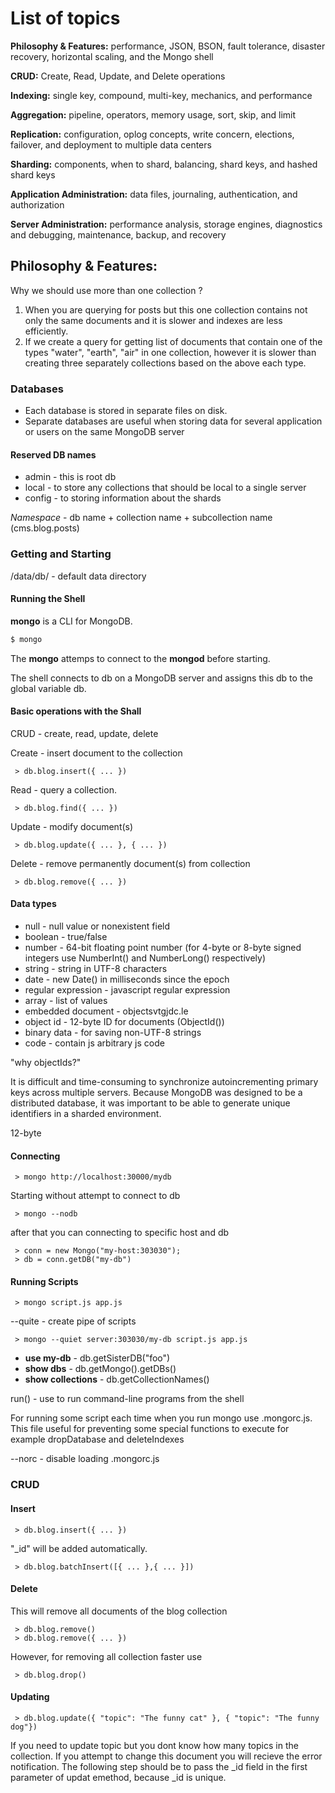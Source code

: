 # List of topics

**Philosophy & Features:** performance, JSON, BSON, fault tolerance, disaster recovery, horizontal scaling, and the Mongo shell

**CRUD:** Create, Read, Update, and Delete operations

**Indexing:** single key, compound, multi-key, mechanics, and performance

**Aggregation:** pipeline, operators, memory usage, sort, skip, and limit

**Replication:** configuration, oplog concepts, write concern, elections, failover, and deployment to multiple data centers

**Sharding:** components, when to shard, balancing, shard keys, and hashed shard keys

**Application Administration:** data files, journaling, authentication, and authorization

**Server Administration:** performance analysis, storage engines, diagnostics and debugging, maintenance, backup, and recovery


## Philosophy & Features:

Why we should use more than one collection ?
 1. When you are querying for posts but this one collection contains not only the same documents and it is slower and indexes are less efficiently.  
 2. If we create a query for getting list of documents that contain one of the types "water", "earth", "air" in one collection, however it is slower than creating three separately collections based on the above each type.   
 
### Databases

- Each database is stored in separate files on disk.
- Separate databases are useful when storing data for several application or users on the same MongoDB server
  
#### Reserved DB names
  - admin - this is root db
  - local - to store any collections that should be local to a single server
  - config - to storing information about the shards
  
*Namespace* - db name + collection name + subcollection name (cms.blog.posts)

### Getting and Starting

/data/db/ - default data directory

#### Running the Shell

**mongo** is a CLI for MongoDB.
  
 ```bash
 $ mongo
 ```
 
The **mongo** attemps to connect to the **mongod** before starting.

The shell connects to db on a MongoDB server and assigns this db to the global variable db.
 
#### Basic operations with the Shall
 
CRUD - create, read, update, delete

Create - insert document to the collection
 ```
  > db.blog.insert({ ... })
 ```
Read - query a collection.
 ```
  > db.blog.find({ ... })
 ```
Update - modify document(s)
 ```
  > db.blog.update({ ... }, { ... })
 ```
Delete - remove permanently document(s) from collection
 ```
  > db.blog.remove({ ... })
 ```
 
#### Data types
 
 - null - null value or nonexistent field
 - boolean - true/false
 - number - 64-bit floating point number (for 4-byte or 8-byte signed integers use NumberInt() and NumberLong() respectively)
 - string - string in UTF-8 characters
 - date - new Date() in milliseconds since the epoch
 - regular expression - javascript regular expression
 - array - list of values
 - embedded document - objectsvtgjdc.le
 - object id - 12-byte ID for documents (ObjectId())
 - binary data - for saving non-UTF-8 strings
 - code - contain js arbitrary js code

"why objectIds?"

It is difficult and time-consuming to synchronize autoincrementing primary keys across multiple servers. Because MongoDB was designed to be a distributed database, it was important to be able to generate unique identifiers in a sharded environment.

12-byte 

#### Connecting

```
 > mongo http://localhost:30000/mydb
```

Starting without attempt to connect to db

```
 > mongo --nodb
```

after that you can connecting to specific host and db

```
 > conn = new Mongo("my-host:303030");
 > db = conn.getDB("my-db")
```

#### Running Scripts

```
 > mongo script.js app.js
```

--quite - create pipe of scripts

```
 > mongo --quiet server:303030/my-db script.js app.js
```

 - **use my-db** - db.getSisterDB("foo")
 - **show dbs** - db.getMongo().getDBs()
 - **show collections** - db.getCollectionNames()
 
run() - use to run command-line programs from the shell 

For running some script each time when you run mongo use .mongorc.js. This file useful for preventing some special functions to execute for example dropDatabase and deleteIndexes

--norc - disable loading .mongorc.js


### CRUD

#### Insert
 
 ```
  > db.blog.insert({ ... })
 ```
 
 "_id" will be added automatically.
 
 
 ```
  > db.blog.batchInsert([{ ... },{ ... }])
 ```
 
#### Delete

 This will remove all documents of the blog collection

 ```
  > db.blog.remove()
  > db.blog.remove({ ... })
 ```
 
 However, for removing all collection faster use 
 
 ```
  > db.blog.drop()
 ```
 
#### Updating

```
 > db.blog.update({ "topic": "The funny cat" }, { "topic": "The funny dog"})
```

If you need to update topic but you dont know how many topics in the collection. If you attempt to change this document you will recieve the error notification. The following step should be to pass the _id field in the first parameter of updat emethod, because _id is unique.

 
